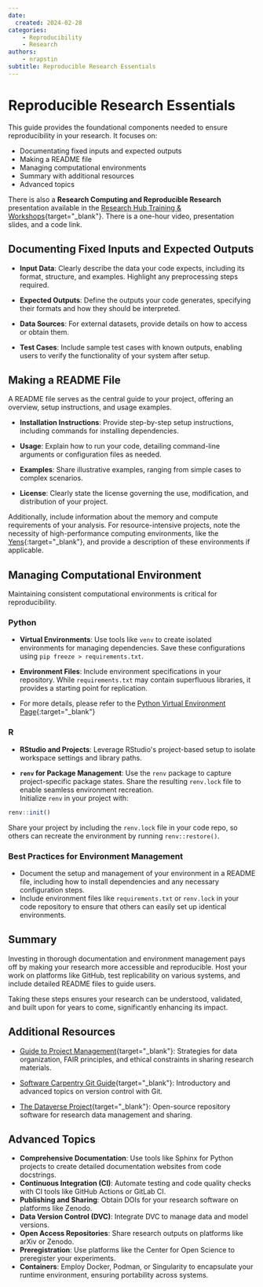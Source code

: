 ```yaml
---
date:
  created: 2024-02-28
categories:
    - Reproducibility
    - Research
authors:
    - nrapstin
subtitle: Reproducible Research Essentials
---
```


# Reproducible Research Essentials

This guide provides the foundational components needed to ensure reproducibility in your research. It focuses on:

- Documentating fixed inputs and expected outputs
- Making a README file
- Managing computational environments
- Summary with additional resources
- Advanced topics

<!-- more -->

There is also a **Research Computing and Reproducible Research** presentation available in the [Research Hub Training & Workshops](https://gsbresearchhub.stanford.edu/training-workshops?search=reproducible){target="_blank"}. There is a one-hour video, presentation slides, and a code link.

## Documenting Fixed Inputs and Expected Outputs

- **Input Data**:
Clearly describe the data your code expects, including its format, structure, and examples. Highlight any preprocessing steps required.

- **Expected Outputs**:
Define the outputs your code generates, specifying their formats and how they should be interpreted.

- **Data Sources**:
For external datasets, provide details on how to access or obtain them.

- **Test Cases**:
Include sample test cases with known outputs, enabling users to verify the functionality of your system after setup.

## Making a README File
A README file serves as the central guide to your project, offering an overview, setup instructions, and usage examples.

- **Installation Instructions**:
Provide step-by-step setup instructions, including commands for installing dependencies.

- **Usage**:
Explain how to run your code, detailing command-line arguments or configuration files as needed.

- **Examples**:
Share illustrative examples, ranging from simple cases to complex scenarios.

- **License**:
Clearly state the license governing the use, modification, and distribution of your project.

Additionally, include information about the memory and compute requirements of your analysis. For resource-intensive projects, note the necessity of high-performance computing environments, like the [Yens](/_getting_started/yen-servers){:target="_blank"}, and provide a description of these environments if applicable.

## Managing Computational Environment

Maintaining consistent computational environments is critical for reproducibility.

### Python
- **Virtual Environments**:
Use tools like `venv` to create isolated environments for managing dependencies. Save these configurations using `pip freeze > requirements.txt`.

- **Environment Files**:
Include environment specifications in your repository. While `requirements.txt` may contain superfluous libraries, it provides a starting point for replication.

- For more details, please refer to the [Python Virtual Environment Page](/_user_guide/best_practices_python_env){:target="_blank"}

### R
- **RStudio and Projects**:
Leverage RStudio's project-based setup to isolate workspace settings and library paths.

- **`renv` for Package Management**:
Use the `renv` package to capture project-specific package states. Share the resulting `renv.lock` file to enable seamless environment recreation.<br>
Initialize `renv` in your project with:
```R
renv::init()
```
Share your project by including the `renv.lock` file in your code repo, so others can recreate the environment by running `renv::restore()`.

### Best Practices for Environment Management

- Document the setup and management of your environment in a README file, including how to install 
dependencies and any necessary configuration steps. 
- Include environment files like `requirements.txt` or `renv.lock` in your code repository 
to ensure that others can easily set up identical environments.


## Summary
Investing in thorough documentation and environment management pays off by making your research more accessible and reproducible. Host your work on platforms like GitHub, test replicability on various systems, and include detailed README files to guide users.

Taking these steps ensures your research can be understood, validated, and built upon for years to come, significantly enhancing its impact.

## Additional Resources

- [Guide to Project Management](https://experimentology.io/013-management.html){target="_blank"}: Strategies for data organization, FAIR principles, and ethical constraints in sharing research materials.

- [Software Carpentry Git Guide](https://swcarpentry.github.io/git-novice/aio.html){target="_blank"}: Introductory and advanced topics on version control with Git.

- [The Dataverse Project](https://dataverse.org/){target="_blank"}: Open-source repository software for research data management and sharing.

## Advanced Topics 
- **Comprehensive Documentation**: Use tools like Sphinx for Python projects to create detailed documentation websites from code docstrings.
- **Continuous Integration (CI)**: Automate testing and code quality checks with CI tools like GitHub Actions or GitLab CI.
- **Publishing and Sharing**: Obtain DOIs for your research software on platforms like Zenodo.
- **Data Version Control (DVC)**: Integrate DVC to manage data and model versions.
- **Open Access Repositories**: Share research outputs on platforms like arXiv or Zenodo.
- **Preregistration**: Use platforms like the Center for Open Science to preregister your experiments.
- **Containers**: Employ Docker, Podman, or Singularity to encapsulate your runtime environment, ensuring portability across systems.
